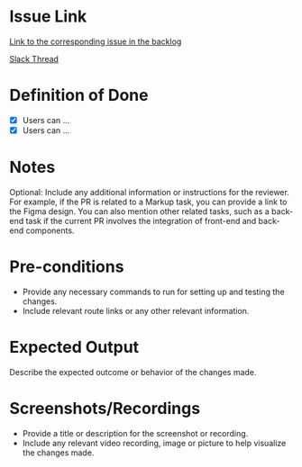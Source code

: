 # Issue Link

[Link to the corresponding issue in the backlog](backlog_link)

[Slack Thread](slack_thread_link)

# Definition of Done

- [x] Users can ...
- [x] Users can ...

# Notes

Optional: Include any additional information or instructions for the reviewer. For example, if the PR is related to a Markup task, you can provide a link to the Figma design. You can also mention other related tasks, such as a back-end task if the current PR involves the integration of front-end and back-end components.

# Pre-conditions

- Provide any necessary commands to run for setting up and testing the changes.
- Include relevant route links or any other relevant information.

# Expected Output

Describe the expected outcome or behavior of the changes made.

# Screenshots/Recordings

- Provide a title or description for the screenshot or recording.
- Include any relevant video recording, image or picture to help visualize the changes made.

